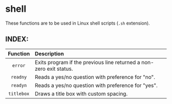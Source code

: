 # shell

These functions are to be used in Linux shell scripts (`.sh` extension).

## INDEX:

| Function | Description |
| :---: | :--- |
| `error` | Exits program if the previous line returned a non-zero exit status. |
| `readny` | Reads a yes/no question with preference for "no". |
| `readyn` | Reads a yes/no question with preference for "yes". |
| `titlebox` | Draws a title box with custom spacing. |

